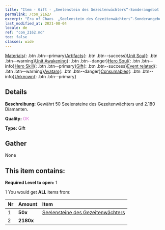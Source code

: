 ```yaml
---
title: "Item - Gift - „Seelenstein des Gezeitenwächters“-Sonderangebot B"
permalink: /con_2162/
excerpt: "Era of Chaos  „Seelenstein des Gezeitenwächters“-Sonderangebot B"
last_modified_at: 2021-08-04
locale: de
ref: "con_2162.md"
toc: false
classes: wide
---
```

 [Materials](/ItemsDE/){: .btn .btn--primary}[Artifacts](/ItemsDE/Artifacts/){: .btn .btn--success}[Unit Soul](/ItemsDE/UnitSoul/){: .btn .btn--warning}[Unit Awakening](/ItemsDE/UnitAwakening/){: .btn .btn--danger}[Hero Soul](/ItemsDE/HeroSoul/){: .btn .btn--info}[Hero Skill](/ItemsDE/HeroSkill/){: .btn .btn--primary}[Gift](/ItemsDE/Gift/){: .btn .btn--success}[Event related](/ItemsDE/Events/){: .btn .btn--warning}[Avatars](/ItemsDE/Avatars/){: .btn .btn--danger}[Consumables](/ItemsDE/Consumables/){: .btn .btn--info}[Unknown](/ItemsDE/Unknown/){: .btn .btn--primary}

## Details
 **Beschreibung:** Gewährt 50 Seelensteine des Gezeitenwächters und 2.180 Diamanten.

 **Quality:** <span style="color: #DA70D6">OK</span>

 **Type:** Gift

## Gather

  None

## This item contains:

 **Required Level to open:** 1

 1 You would get **ALL** items  from:

  | Nr | Amount |     Item    |
  |:---|:-------|:------------|
  | 1 |  **50x** | [Seelensteine des Gezeitenwächters](/ItemsDE/unt_352/) |  | 
  | 2 |  **2180x** | <i class="fas fa-gem"/> |  | 

